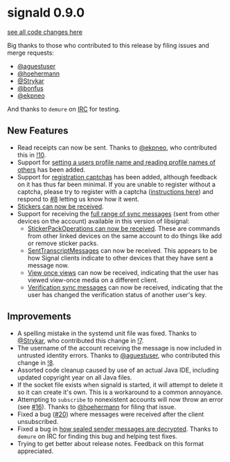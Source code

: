# signald 0.9.0

[see all code changes here](https://gitlab.com/signald/signald/-/compare/0.8.1...0.9.0)

Big thanks to those who contributed to this release by filing issues and merge requests:
* [@aguestuser](https://gitlab.com/aguestuser)
* [@hoehermann](https://gitlab.com/hoehermann)
* [@Strykar](https://gitlab.com/Strykar)
* [@bonfus](https://gitlab.com/bonfus)
* [@ekpneo](https://gitlab.com/ekpneo)

And thanks to `demure` on [IRC](https://gitlab.com/signald/signald/-/wikis/IRC) for testing.

## New Features
* Read receipts can now be sent. Thanks to [@ekpneo](https://gitlab.com/ekpneo), who contributed this
in [!10](https://gitlab.com/signald/signald/-/merge_requests/10).
* Support for [setting a users profile name and reading profile names of others](https://gitlab.com/signald/signald/-/merge_requests/6)
has been added.
* Support for [registration captchas](https://gitlab.com/signald/signald/-/commit/d1591adf59ce5fa77f39d3850066c1e374ad2e06) has been added,
although feedback on it has thus far been minimal. If you are unable to register without a captcha, please try to register
with a captcha ([instructions here](https://gitlab.com/signald/signald/issues/8#note_230856982)) and respond to [#8](https://gitlab.com/signald/signald/issues/8)
letting us know how it went. 
* [Stickers can now be received](https://gitlab.com/signald/signald/-/blob/84374330a5a020196ac64670ba546bdb16206b0d/src/main/java/io/finn/signald/JsonSticker.java).
* Support for receiving the [full range of sync messages](https://gitlab.com/signald/signald/-/commit/2b9a92d39cef17aac27007b2d689856467709fc4)
 (sent from other devices on the account) available in this version of libsignal:
  * [StickerPackOperations can now be received](https://gitlab.com/signald/signald/-/blob/84374330a5a020196ac64670ba546bdb16206b0d/src/main/java/io/finn/signald/JsonStickerPackOperationMessage.java).
  These are commands from other linked devices on the same account to do things like add or remove sticker packs.
  * [SentTranscriptMessages](https://gitlab.com/signald/signald/-/blob/84374330a5a020196ac64670ba546bdb16206b0d/src/main/java/io/finn/signald/JsonSentTranscriptMessage.java)
  can now be received. This appears to be how Signal clients indicate to other devices that they have sent a message now.
  * [View once views](https://gitlab.com/signald/signald/-/blob/84374330a5a020196ac64670ba546bdb16206b0d/src/main/java/io/finn/signald/JsonViewOnceOpenMessage.java)
  can now be received, indicating that the user has viewed view-once media on a different client.
  * [Verification sync messages](https://gitlab.com/signald/signald/-/blob/84374330a5a020196ac64670ba546bdb16206b0d/src/main/java/io/finn/signald/JsonVerifiedMessage.java)
  can now be received, indicating that the user has changed the verification status of another user's key.


## Improvements
* A spelling mistake in the systemd unit file was fixed. Thanks to [@Strykar](https://gitlab.com/Strykar), who contributed this change in
[!7](https://gitlab.com/signald/signald/-/merge_requests/7).
* The username of the account receiving the message is now included in untrusted identity errors.
Thanks to [@aguestuser](https://gitlab.com/aguestuser), who contributed this change in [!8](https://gitlab.com/signald/signald/-/merge_requests/8).
* Assorted code cleanup caused by use of an actual Java IDE, including updated copyright year on all Java files.
* If the socket file exists when signald is started, it will attempt to delete it so it can create it's own.
This is a workaround to a common annoyance.
* Attempting to `subscribe` to nonexistent accounts will now throw an error (see [#16](https://gitlab.com/signald/signald/issues/16)).
Thanks to [@hoehermann](https://gitlab.com/hoehermann) for filing that issue.
* Fixed a bug ([#20](https://gitlab.com/signald/signald/issues/20)) where messages were received after the client unsubscribed.
* Fixed a bug in [how sealed sender messages are decrypted](https://gitlab.com/signald/signald/-/commit/d2bd09f33173e83362e5174b284eb5431dae71ac). Thanks to `demure` on IRC for finding this bug and helping test fixes.
* Trying to get better about release notes. Feedback on this format appreciated.